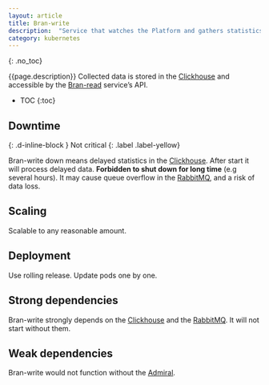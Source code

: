 ```yaml
---
layout: article
title: Bran-write
description:  "Service that watches the Platform and gathers statistics: messages counts, threads, containers starts/stops."
category: kubernetes
---
```


{: .no_toc}

{{page.description}} Collected data is stored in the [Clickhouse](/on-premises/clickhouse) and accessible by the [Bran-read](/on-premises/kubernetes/bran-read) service’s API.

- TOC
{:toc}

## Downtime
{: .d-inline-block }
Not critical
{: .label .label-yellow}

Bran-write down means delayed statistics in the [Clickhouse](/on-premises/clickhouse).
After start it will process delayed data. **Forbidden to shut down for long time**
(e.g several hours). It may cause queue overflow in the [RabbitMQ](/on-premises/rabbitmq),
and a risk of data loss.

## Scaling

Scalable to any reasonable amount.

## Deployment

Use rolling release. Update pods one by one.

## Strong dependencies

Bran-write strongly depends on the [Clickhouse](/on-premises/clickhouse) and the
[RabbitMQ](/on-premises/rabbitmq). It will not start without them.

## Weak dependencies

Bran-write would not function without the [Admiral](/on-premises/kubernetes/admiral).
